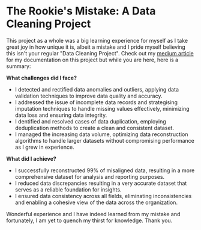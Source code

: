 # The Rookie's Mistake: A Data Cleaning Project
This project as a whole was a big learning experience for myself as I take great joy in how unique it is, albeit a mistake and I pride myself believing this isn't your regular "Data Cleaning Project". Check out my [medium article](https://bit.ly/3rJkR0U) for my documentation on this project but while you are here, here is a summary:

**What challenges did I face?**
- I detected and rectified data anomalies and outliers, applying data validation techniques to improve data quality and accuracy.
- I addressed the issue of incomplete data records and strategising imputation techniques to handle missing values effectively, minimizing data loss and ensuring data integrity.
- I dentified and resolved cases of data duplication, employing deduplication methods to create a clean and consistent dataset.
- I managed the increasing data volume, optimizing data reconstruction algorithms to handle larger datasets without compromising performance as I grew in experience.

**What did I achieve?**
- I successfully reconstructed 99% of misaligned data, resulting in a more comprehensive dataset for analysis and reporting purposes.
- I reduced data discrepancies resulting in a very accurate dataset that serves as a reliable foundation for insights.
- I ensured data consistency across all fields, eliminating inconsistencies and enabling a cohesive view of the data across the organization.

Wonderful experience and I have indeed learned from my mistake and fortunately, I am yet to quench my thirst for knowledge. Thank you.
